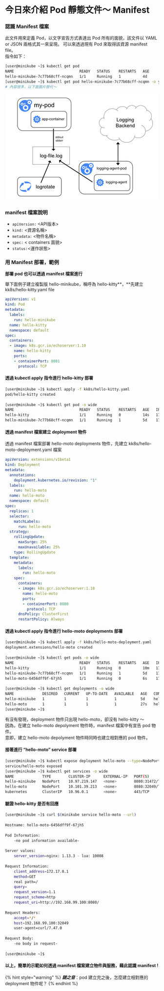 # 今日來介紹 Pod 靜態文件～ Manifest

### 認識 Manifest 檔案

此文件用來定義 Pod，以文字宣告方式表達出 Pod 所有的面貌，該文件以 YAML or JSON 兩格式其一來呈現。 可以來透過現有 Pod 來取得該資源 manifest file。   
指令如下：

```bash
[user@minikube ~]$ kubectl get pod
NAME                              READY   STATUS    RESTARTS   AGE
hello-minikube-7c77b68cff-ncqmn   1/1     Running   1          4d
[user@minikube ~]$ kubectl get pod hello-minikube-7c77b68cff-ncqmn -o yaml
# 內容很多，以下面圖片替代～
```

![](.gitbook/assets/image%20%2817%29.png)

### manifest 檔案說明

* `apiVersion:`  &lt;API版本&gt;
* `kind:` &lt;資源名稱&gt; 
* `metadata:` &lt;物件名稱&gt; 
* `spec:` &lt; containers 面貌&gt; 
* `status:`&lt;運作狀態&gt;

### 用 Manifest 部署，範例

**部署 pod 也可以透過 manifest 檔案進行**

舉下面例子建立複製版 hello-minikube，稱呼為 hello-kitty**，**先建立 kk8s/hello-kitty.yaml file

```yaml
apiVersion: v1
kind: Pod
metadata:
  labels:
    run: hello-minikube
  name: hello-kitty
  namespace: default
spec:
  containers:
  - image: k8s.gcr.io/echoserver:1.10
    name: hello-kitty
    ports:
    - containerPort: 8081
      protocol: TCP
```

#### 透過 kubectl apply 指令進行 hello-kitty 部署

```bash
[user@minikube ~]$ kubectl apply -f kk8s/hello-kitty.yaml
pod/hello-kitty created

[user@minikube ~]$ kubectl get pod -o wide
NAME                              READY   STATUS    RESTARTS   AGE   IP           NODE
hello-kitty                       1/1     Running   0          14s   172.17.0.6   minikube
hello-minikube-7c77b68cff-ncqmn   1/1     Running   1          5d    172.17.0.4   minikube
```

#### 透過 manifest 檔案建立 deployment 物件

透過 manifest 檔案部署 hello-moto deployments 物件，先建立 kk8s/hello-moto-deployment.yaml 檔案

```yaml
apiVersion: extensions/v1beta1
kind: Deployment
metadata:
  annotations:
    deployment.kubernetes.io/revision: "1"
  labels:
    run: hello-moto
  name: hello-moto
  namespace: default
spec:
  replicas: 1
  selector:
    matchLabels:
      run: hello-moto
  strategy:
    rollingUpdate:
      maxSurge: 25%
      maxUnavailable: 25%
    type: RollingUpdate
  template:
    metadata:
      labels:
        run: hello-moto
    spec:
      containers:
      - image: k8s.gcr.io/echoserver:1.10
        name: hello-moto
        ports:
        - containerPort: 8080
          protocol: TCP
      dnsPolicy: ClusterFirst
      restartPolicy: Always
```

#### 透過 kubectl apply 指令進行 hello-moto deployments 部署

```bash
[user@minikube ~]$ kubectl apply -f kk8s/hello-moto-deployment.yaml
deployment.extensions/hello-moto created

[user@minikube ~]$ kubectl get pods -o wide
NAME                              READY   STATUS    RESTARTS   AGE   IP           NODE
hello-kitty                       1/1     Running   0          10m   172.17.0.6   minikube
hello-minikube-7c77b68cff-ncqmn   1/1     Running   1          5d    172.17.0.4   minikube
hello-moto-6456dff9f-67jh5        1/1     Running   0          6s    172.17.0.7   minikube

[user@minikube ~]$ kubectl get deployments -o wide
NAME             DESIRED   CURRENT   UP-TO-DATE   AVAILABLE   AGE   CONTAINERS       IMAGES                       SELECTOR
hello-minikube   1         1         1            1           5d    hello-minikube   k8s.gcr.io/echoserver:1.10   run=hello-minikube
hello-moto       1         1         1            1           27s   hello-moto       k8s.gcr.io/echoserver:1.10   run=hello-moto
[user@minikube ~]$
```

有沒有發現，deployment 物件只出現 hello-moto，卻沒有 hello-kitty ～  
因為，在建立 hello-moto depolyment 物件時，manifest 檔案中有宣告 pod 物件。  
意即，建立 hello-moto depolyment 物件時同時也建立相對應的 pod 物件。

#### 接著進行 “hello-moto” service 部署

```bash
[user@minikube ~]$ kubectl expose deployment hello-moto --type=NodePort
service/hello-moto exposed
[user@minikube ~]$ kubectl get services -o wide
NAME             TYPE        CLUSTER-IP      EXTERNAL-IP   PORT(S)          AGE   SELECTOR
hello-minikube   NodePort    10.97.219.147   <none>        8080:31472/TCP   5d    run=hello-minikube
hello-moto       NodePort    10.101.39.213   <none>        8080:32049/TCP   17s   run=hello-moto
kubernetes       ClusterIP   10.96.0.1       <none>        443/TCP          6d    <none>
```

#### 驗證 hello-kitty 是否有回應

```bash
[user@minikube ~]$ curl $(minikube service hello-moto --url)

Hostname: hello-moto-6456dff9f-67jh5

Pod Information:
	-no pod information available-

Server values:
	server_version=nginx: 1.13.3 - lua: 10008

Request Information:
	client_address=172.17.0.1
	method=GET
	real path=/
	query=
	request_version=1.1
	request_scheme=http
	request_uri=http://192.168.99.100:8080/

Request Headers:
	accept=*/*
	host=192.168.99.100:32049
	user-agent=curl/7.47.0

Request Body:
	-no body in request-

[user@minikube ~]$ 
```

#### 以上，簡單的示範如何透過 manifest 檔案建立物件與服務，藉此認識 manifest !

{% hint style="warning" %}
_**謎之音**_：pod 建立完之後，怎麼建立相對應的 deployment 物件呢？
{% endhint %}

